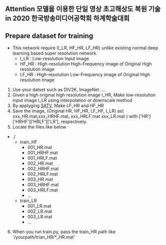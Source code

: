 Attention 모델을 이용한 단일 영상 초고해상도 복원 기술 in 2020 한국방송미디어공학회 하계학술대회
-----

## Prepare dataset for training
  - This network require (I_LR, HF_HR, LF_HR) unlike existing normal deep learning based super resolution network.
    - I_LR : Low-resolution Input image
    - HF_HR : High-resolution High-Frequency image of Original High resolution image
    - LF_HR : High-resolution Low-Frequency image of Original High resolution image
  1. Use your datset such as DIV2K, ImageNet .... 
  2. Given a high original high resolution image I_HR, Make low-resolution input image I_LR using interpolation or downscale method
  3. By applyging [SATV](https://github.com/decpearl/satv), Make LF_HR and HF_HR
  4. Save the image, (Original HR, HF_HR, LF_HF, I_LR) as( xxx_HR.mat,xxx_HRHF.mat, xxx_HRLF.mat xxx_LR.mat ) with ['HR']['HRHF']['HRLF']['LR'], respectively.
  5. Locate the files like below
  - ./
    - train_HF
      - 001_HR.mat
      - 001_HRHF.mat
      - 001_HRLF.mat
      - 002_HR.mat
      - 002_HRHF.mat
      - 002_HRLF.mat
      - 003_HR.mat
      - 003_HRHF.mat
      - 003_HRLF.mat
      - ...
    - train_LR
      - 001_LR.mat
      - 002_LR.mat
      - 003_LR.mat      
      - ...
  6. When you run train.py, pass the train_HR path like '/yourpath/trian_HR/*_HR.mat'
  

